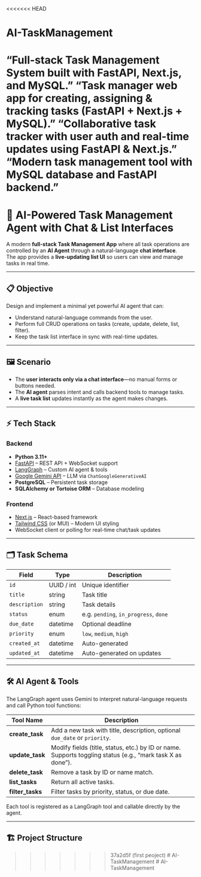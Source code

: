 <<<<<<< HEAD
# AI-TaskManagement
“Full-stack Task Management System built with FastAPI, Next.js, and MySQL.”  “Task manager web app for creating, assigning &amp; tracking tasks (FastAPI + Next.js + MySQL).”  “Collaborative task tracker with user auth and real-time updates using FastAPI &amp; Next.js.”  “Modern task management tool with MySQL database and FastAPI backend.”
=======
# 🤖 AI-Powered Task Management Agent with Chat & List Interfaces

A modern **full-stack Task Management App** where all task operations are controlled by an **AI Agent** through a natural-language **chat interface**.  
The app provides a **live-updating list UI** so users can view and manage tasks in real time.

---

## 📋 Objective
Design and implement a minimal yet powerful AI agent that can:
- Understand natural-language commands from the user.
- Perform full CRUD operations on tasks (create, update, delete, list, filter).
- Keep the task list interface in sync with real-time updates.

---

## 🖼️ Scenario
- The **user interacts only via a chat interface**—no manual forms or buttons needed.
- The **AI agent** parses intent and calls backend tools to manage tasks.
- A **live task list** updates instantly as the agent makes changes.

---

## ⚡ Tech Stack
### Backend
- **Python 3.11+**
- [FastAPI](https://fastapi.tiangolo.com/) – REST API + WebSocket support  
- [LangGraph](https://github.com/langchain-ai/langgraph) – Custom AI agent & tools  
- [Google Gemini API](https://ai.google.dev/) – LLM via `ChatGoogleGenerativeAI`  
- **PostgreSQL** – Persistent task storage  
- **SQLAlchemy or Tortoise ORM** – Database modeling  

### Frontend
- [Next.js](https://nextjs.org/) – React-based framework
- [Tailwind CSS](https://tailwindcss.com/) (or MUI) – Modern UI styling
- WebSocket client or polling for real-time chat/task updates

---

## 🗂️ Task Schema
| Field        | Type        | Description                              |
|--------------|-------------|------------------------------------------|
| `id`         | UUID / int  | Unique identifier                        |
| `title`      | string      | Task title                               |
| `description`| string      | Task details                              |
| `status`     | enum        | e.g. `pending`, `in_progress`, `done`    |
| `due_date`   | datetime    | Optional deadline                        |
| `priority`   | enum        | `low`, `medium`, `high`                  |
| `created_at` | datetime    | Auto-generated                           |
| `updated_at` | datetime    | Auto-generated on updates                 |

---

## 🛠️ AI Agent & Tools
The LangGraph agent uses Gemini to interpret natural-language requests and call Python tool functions:

| Tool Name     | Description                                                                 |
|---------------|-----------------------------------------------------------------------------|
| **create_task** | Add a new task with title, description, optional `due_date` or `priority`. |
| **update_task** | Modify fields (title, status, etc.) by ID or name. Supports toggling status (e.g., “mark task X as done”). |
| **delete_task** | Remove a task by ID or name match.                                        |
| **list_tasks**  | Return all active tasks.                                                 |
| **filter_tasks**| Filter tasks by priority, status, or due date.                            |

Each tool is registered as a LangGraph tool and callable directly by the agent.

---

## 🏗️ Project Structure
>>>>>>> 37a2d5f (first peoject)
#   A I - T a s k M a n a g e m e n t  
 #   A I - T a s k M a n a g e m e n t  
 